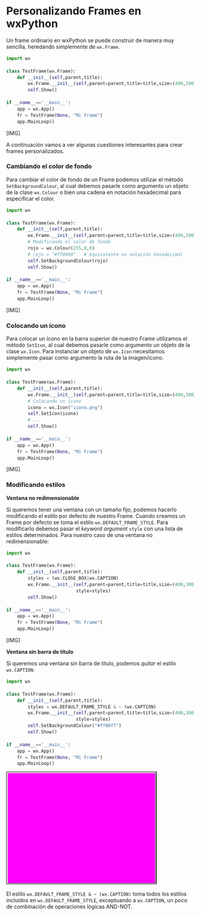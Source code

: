 # Personalizando Frames en wxPython

Un frame ordinario en wxPython se puede construir de manera muy sencilla, heredando simplemente 
de `wx.Frame`.

```python
import wx

class TestFrame(wx.Frame):
	def __init__(self,parent,title):
		wx.Frame.__init__(self,parent=parent,title=title,size=(400,300))
		self.Show()

if __name__=='__main__':
	app = wx.App()
	fr = TestFrame(None, "Mi Frame")
	app.MainLoop()
```

[IMG]

A continuación vamos a ver algunas cuestiones interesantes para crear frames personalizados.

### Cambiando el color de fondo

Para cambiar el color de fondo de un Frame podemos utilizar el método `SetBackgroundColour`, al cual 
debemos pasarle como argumento un objeto de la clase `wx.Colour` o bien una cadena en notación 
hexadecimal para especificar el color.

```python
import wx

class TestFrame(wx.Frame):
	def __init__(self,parent,title):
		wx.Frame.__init__(self,parent=parent,title=title,size=(400,300))
		# Modificando el color de fondo
		rojo = wx.Colour(255,0,0)
		# rojo = "#ff0000"   # Equivalente en notación hexadecimal
		self.SetBackgroundColour(rojo)
		self.Show()

if __name__=='__main__':
	app = wx.App()
	fr = TestFrame(None, "Mi Frame")
	app.MainLoop()
```

[IMG]

### Colocando un ícono

Para colocar un ícono en la barra superior de nuestro Frame utilizamos el método `SetIcon`, al 
cual debemos pasarle como argumento un objeto de la clase `wx.Icon`. Para instanciar un objeto 
de `wx.Icon` necesitamos simplemente pasar como argumento la ruta de la imagen/ícono.

```python
import wx

class TestFrame(wx.Frame):
	def __init__(self,parent,title):
		wx.Frame.__init__(self,parent=parent,title=title,size=(400,300))
		# Colocando un ícono
		icono = wx.Icon("icono.png")
		self.SetIcon(icono)
		# ...
		self.Show()

if __name__=='__main__':
	app = wx.App()
	fr = TestFrame(None, "Mi Frame")
	app.MainLoop()
```

[IMG]

### Modificando estilos

**Ventana no redimensionable**

Si queremos tener una ventana con un tamaño fijo, podemos hacerlo modificando el estilo por defecto 
de nuestro Frame. Cuando creamos un Frame por defecto se toma el estilo `wx.DEFAULT_FRAME_STYLE`. 
Para modificarlo debemos pasar el *keyword argument* `style` con una lista de estilos determinados.
Para nuestro caso de una ventana no redimensionable:

```python
import wx

class TestFrame(wx.Frame):
	def __init__(self,parent,title):
		styles = (wx.CLOSE_BOX|wx.CAPTION)
		wx.Frame.__init__(self,parent=parent,title=title,size=(400,300),
						  style=styles)
		self.Show()

if __name__=='__main__':
	app = wx.App()
	fr = TestFrame(None, "Mi Frame")
	app.MainLoop()
```

[IMG]

**Ventana sin barra de título**

Si queremos una ventana sin barra de título, podemos *quitar* el estilo `wx.CAPTION`:

```python
import wx

class TestFrame(wx.Frame):
	def __init__(self,parent,title):
		styles = wx.DEFAULT_FRAME_STYLE & ~ (wx.CAPTION)
		wx.Frame.__init__(self,parent=parent,title=title,size=(400,300),
						  style=styles)
		self.SetBackgroundColour("#ff00ff")
		self.Show()

if __name__=='__main__':
	app = wx.App()
	fr = TestFrame(None, "Mi Frame")
	app.MainLoop()
```

![](img/img_05.png)

El estilo `wx.DEFAULT_FRAME_STYLE & ~ (wx.CAPTION)` toma todos los estilos incluidos en 
`wx.DEFAULT_FRAME_STYLE`, exceptuando a `wx.CAPTION`, un poco de combinación de operaciones lógicas AND-NOT.